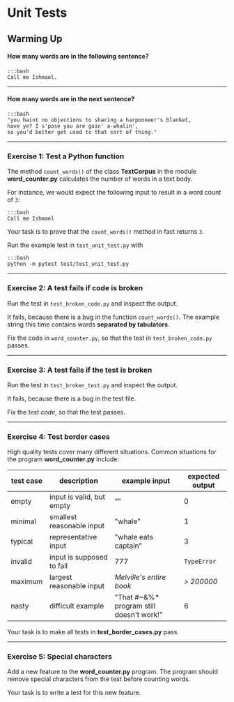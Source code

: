 
# Unit Tests

## Warming Up

#### How many words are in the following sentence?

    :::bash
    Call me Ishmael.

----

#### How many words are in the next sentence?

    :::bash
    "you haint no objections to sharing a harpooneer's blanket,
    have ye? I s'pose you are goin' a-whalin',
    so you'd better get used to that sort of thing."


----

### Exercise 1: Test a Python function

The method `count_words()` of the class **TextCorpus** in the module **word_counter.py** calculates the number of words in a text body.

For instance, we would expect the following input to result in a word count of `3`:

    :::bash
    Call me Ishmael

Your task is to prove that the `count_words()` method in fact returns `3`.

Run the example test in `test_unit_test.py` with

    :::bash
    python -m pytest test/test_unit_test.py

----

### Exercise 2: A test fails if code is broken

Run the test in `test_broken_code.py` and inspect the output.

It fails, because there is a bug in the function `count_words()`.
The example string this time contains words **separated by tabulators**.

Fix the code in `word_counter.py`, so that the test in `test_broken_code.py` passes.

----

### Exercise 3: A test fails if the test is broken

Run the test in `test_broken_test.py` and inspect the output.

It fails, because there is a bug in the test file.

Fix the *test code*, so that the test passes.

----

### Exercise 4: Test border cases

High quality tests cover many different situations.
Common situations for the program **word_counter.py** include:

| test case | description | example input | expected output
|-----------|-------------|---------------|-----------------
| empty | input is valid, but empty | "" | 0
| minimal | smallest reasonable input | "whale" | 1
| typical | representative input | "whale eats captain" | 3
| invalid | input is supposed to fail | 777 | `TypeError`
| maximum | largest reasonable input | *Melville's entire book* | *> 200000*
| nasty | difficult example | "That #~&%* program still doesn't work!" | 6

Your task is to make all tests in **test_border_cases.py** pass.

----

### Exercise 5: Special characters

Add a new feature to the **word_counter.py** program. The program should remove special characters from the text before counting words.

Your task is to write a test for this new feature.

